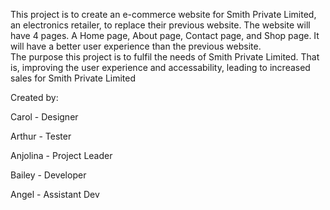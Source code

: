 This project is to create an e-commerce website for Smith Private Limited, an electronics retailer, to replace their previous website. The website will have 4 pages. A Home page, About page, Contact page, and Shop page. It will have a better user experience than the previous website.  
The purpose this project is to fulfil the needs of Smith Private Limited. That is, improving the user experience and accessability, leading to increased sales for Smith Private Limited  

Created by:  

Carol - Designer  

Arthur - Tester 

Anjolina - Project Leader

Bailey - Developer

Angel - Assistant Dev
